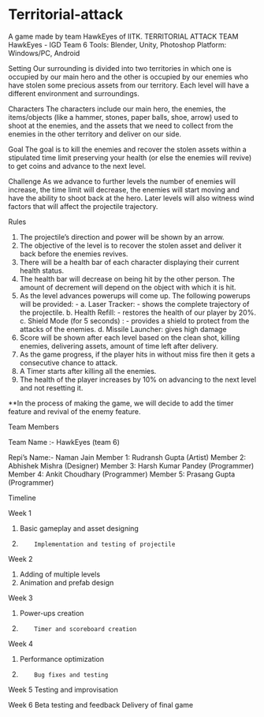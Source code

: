 # Territorial-attack
A game made by team HawkEyes of IITK. 
TERRITORIAL ATTACK
TEAM HawkEyes - IGD Team 6
Tools: Blender, Unity, Photoshop
Platform: Windows/PC, Android

Setting
Our surrounding is divided into two territories in which one is occupied by our main hero and the other is occupied by our enemies who have stolen some precious assets from our territory. Each level will have a different environment and surroundings.
                         
Characters
The characters include our main hero, the enemies, the items/objects (like a hammer, stones, paper balls, shoe, arrow) used to shoot at the enemies, and the assets that we need to collect from the enemies in the other territory and deliver on our side.

Goal
The goal is to kill the enemies and recover the stolen assets within a stipulated time limit preserving your health (or else the enemies will revive) to get coins and advance to the next level.

Challenge
As we advance to further levels the number of enemies will increase, the time limit will decrease, the enemies will start moving and have the ability to shoot back at the hero. Later levels will also witness wind factors that will affect the projectile trajectory.

Rules

1.	The projectile’s direction and power will be shown by an arrow.
2.	The objective of the level is to recover the stolen asset and deliver it back before the enemies revives.
3.	There will be a health bar of each character displaying their current health status.
4.	The health bar will decrease on being hit by the other person. The amount of decrement will depend on the object with which it is hit.
5.	As the level advances powerups will come up. The following powerups will be provided: -
a.	Laser Tracker: - shows the complete trajectory of the projectile.
b.	Health Refill: - restores the health of our player by 20%.
c.	Shield Mode (for 5 seconds) : - provides a shield to protect from the attacks of the enemies. 
d.	Missile Launcher: gives high damage
6.	Score will be shown after each level based on the clean shot, killing enemies, delivering assets, amount of time left after delivery.
7.	As the game progress, if the player hits in without miss fire then it gets a consecutive chance to attack.
8.	A Timer starts after killing all the enemies.
9.	The health of the player increases by 10% on advancing to the next level and not resetting it.

**In the process of making the game, we will decide to add the timer feature and revival of the enemy feature.

Team Members

Team Name :-  HawkEyes (team 6)

Repi’s Name:- Naman Jain 
Member 1: Rudransh Gupta (Artist)
Member 2: Abhishek Mishra (Designer)
Member 3: Harsh Kumar Pandey (Programmer) 
Member 4: Ankit Choudhary (Programmer)
Member 5: Prasang Gupta (Programmer)

Timeline

Week 1
1.	Basic gameplay and asset designing
2.         Implementation and testing of projectile

Week 2
1.	Adding of multiple levels
2.	Animation and prefab design


Week 3
1.	Power-ups creation
2.         Timer and scoreboard creation

Week 4
1.	Performance optimization
2.         Bug fixes and testing

Week 5
Testing and improvisation

Week 6
Beta testing and feedback
Delivery of final game



